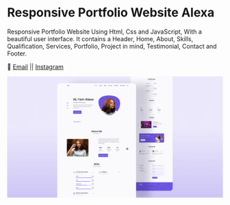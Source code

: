 # Responsive Portfolio Website Alexa

Responsive Portfolio Website Using Html,
Css and JavaScript, With a beautiful user interface.
It contains a Header, Home, About, Skills, Qualification,
Services, Portfolio, Project in mind, Testimonial,
Contact and Footer.

💙 [Email](omarmajdi115@gmail.com) || [Instagram](https://www.instagram.com/omar_majdi_r/)

![Resume cv](/preview.png)
